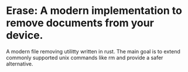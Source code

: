 # Erase: A modern implementation to remove documents from your device.

A modern file removing utilitty written in rust.
The main goal is to extend commonly supported unix commands like rm and provide a safer alternative.
